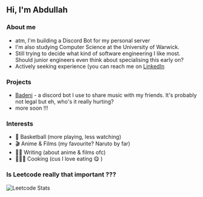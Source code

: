 ## Hi, I'm Abdullah


### About me

 - atm, I'm building a Discord Bot for my personal server
 - I'm also studying Computer Science at the University of Warwick.
 - Still trying to decide what kind of software engineering I like most. Should junior engineers even think about specialising this early on?
 - Actively seeking experience (you can reach me on [LinkedIn](https://www.linkedin.com/in/a-ismail-olalere/)

### Projects
 - [Badeni](https://github.com/ismail-abdul/badeni) - a discord bot I use to share music with my friends. It's probably not legal but eh, who's it really hurting?
 - more soon !!!

### Interests

 - 🏀 Basketball (more playing, less watching) 
 - 🎬 Anime & Films (my favourite? Naruto by far) 
 - ✍🏿 Writing (about anime & films ofc) 
 - 👨🏿‍🍳 Cooking (cus I love eating 😋 )

### Is Leetcode really that important ???

![Leetcode Stats](https://leetcard.jacoblin.cool/abdullah_ismail?site=us)



<!--
**ismail-abdul/ismail-abdul** is a ✨ _special_ ✨ repository because its `README.md` (this file) appears on your GitHub profile.

Here are some ideas to get you started:

- 🔭 I’m currently working on ...
- 🌱 I’m currently learning ...
- 👯 I’m looking to collaborate on ...
- 🤔 I’m looking for help with ...
- 💬 Ask me about ...
- 📫 How to reach me: ...
- 😄 Pronouns: ...
- ⚡ Fun fact: ...
-->
